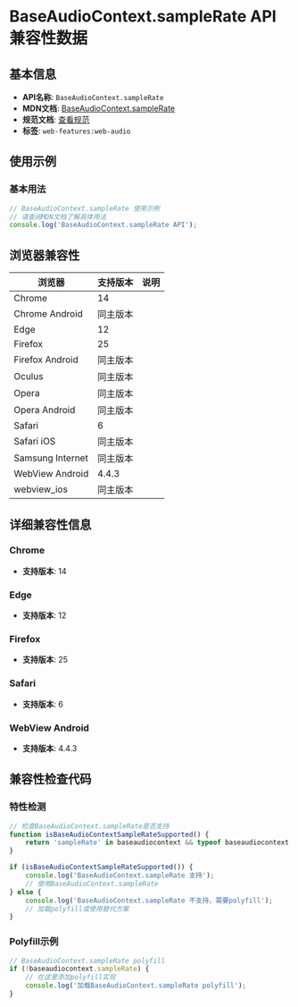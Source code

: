 # BaseAudioContext.sampleRate API 兼容性数据

## 基本信息

- **API名称**: `BaseAudioContext.sampleRate`
- **MDN文档**: [BaseAudioContext.sampleRate](https://developer.mozilla.org/docs/Web/API/BaseAudioContext/sampleRate)
- **规范文档**: [查看规范](https://webaudio.github.io/web-audio-api/#dom-baseaudiocontext-samplerate)
- **标签**: `web-features:web-audio`

## 使用示例

### 基本用法

```javascript
// BaseAudioContext.sampleRate 使用示例
// 请查阅MDN文档了解具体用法
console.log('BaseAudioContext.sampleRate API');
```

## 浏览器兼容性

| 浏览器 | 支持版本 | 说明 |
|--------|----------|------|
| Chrome | 14 |  |
| Chrome Android | 同主版本 |  |
| Edge | 12 |  |
| Firefox | 25 |  |
| Firefox Android | 同主版本 |  |
| Oculus | 同主版本 |  |
| Opera | 同主版本 |  |
| Opera Android | 同主版本 |  |
| Safari | 6 |  |
| Safari iOS | 同主版本 |  |
| Samsung Internet | 同主版本 |  |
| WebView Android | 4.4.3 |  |
| webview_ios | 同主版本 |  |

## 详细兼容性信息

### Chrome

- **支持版本**: 14

### Edge

- **支持版本**: 12

### Firefox

- **支持版本**: 25

### Safari

- **支持版本**: 6

### WebView Android

- **支持版本**: 4.4.3

## 兼容性检查代码

### 特性检测

```javascript
// 检查BaseAudioContext.sampleRate是否支持
function isBaseAudioContextSampleRateSupported() {
    return 'sampleRate' in baseaudiocontext && typeof baseaudiocontext.sampleRate === 'function';
}

if (isBaseAudioContextSampleRateSupported()) {
    console.log('BaseAudioContext.sampleRate 支持');
    // 使用BaseAudioContext.sampleRate
} else {
    console.log('BaseAudioContext.sampleRate 不支持，需要polyfill');
    // 加载polyfill或使用替代方案
}
```

### Polyfill示例

```javascript
// BaseAudioContext.sampleRate polyfill
if (!baseaudiocontext.sampleRate) {
    // 在这里添加polyfill实现
    console.log('加载BaseAudioContext.sampleRate polyfill');
}
```

